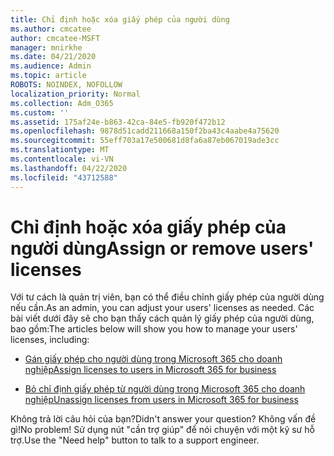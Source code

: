 ```yaml
---
title: Chỉ định hoặc xóa giấy phép của người dùng
ms.author: cmcatee
author: cmcatee-MSFT
manager: mnirkhe
ms.date: 04/21/2020
ms.audience: Admin
ms.topic: article
ROBOTS: NOINDEX, NOFOLLOW
localization_priority: Normal
ms.collection: Adm_O365
ms.custom: ''
ms.assetid: 175af24e-b863-42ca-84e5-fb920f472b12
ms.openlocfilehash: 9878d51cadd211668a150f2ba43c4aabe4a75620
ms.sourcegitcommit: 55eff703a17e500681d8fa6a87eb067019ade3cc
ms.translationtype: MT
ms.contentlocale: vi-VN
ms.lasthandoff: 04/22/2020
ms.locfileid: "43712588"
---
```

# <a name="assign-or-remove-users-licenses"></a><span data-ttu-id="63e5c-102">Chỉ định hoặc xóa giấy phép của người dùng</span><span class="sxs-lookup"><span data-stu-id="63e5c-102">Assign or remove users' licenses</span></span>

<span data-ttu-id="63e5c-103">Với tư cách là quản trị viên, bạn có thể điều chỉnh giấy phép của người dùng nếu cần.</span><span class="sxs-lookup"><span data-stu-id="63e5c-103">As an admin, you can adjust your users' licenses as needed.</span></span> <span data-ttu-id="63e5c-104">Các bài viết dưới đây sẽ cho bạn thấy cách quản lý giấy phép của người dùng, bao gồm:</span><span class="sxs-lookup"><span data-stu-id="63e5c-104">The articles below will show you how to manage your users' licenses, including:</span></span>
  
- [<span data-ttu-id="63e5c-105">Gán giấy phép cho người dùng trong Microsoft 365 cho doanh nghiệp</span><span class="sxs-lookup"><span data-stu-id="63e5c-105">Assign licenses to users in Microsoft 365 for business</span></span>](https://docs.microsoft.com//office365/admin/subscriptions-and-billing/assign-licenses-to-users)

- [<span data-ttu-id="63e5c-106">Bỏ chỉ định giấy phép từ người dùng trong Microsoft 365 cho doanh nghiệp</span><span class="sxs-lookup"><span data-stu-id="63e5c-106">Unassign licenses from users in Microsoft 365 for business</span></span>](https://docs.microsoft.com//office365/admin/subscriptions-and-billing/remove-licenses-from-users)

<span data-ttu-id="63e5c-107">Không trả lời câu hỏi của bạn?</span><span class="sxs-lookup"><span data-stu-id="63e5c-107">Didn't answer your question?</span></span> <span data-ttu-id="63e5c-108">Không vấn đề gì!</span><span class="sxs-lookup"><span data-stu-id="63e5c-108">No problem!</span></span> <span data-ttu-id="63e5c-109">Sử dụng nút "cần trợ giúp" để nói chuyện với một kỹ sư hỗ trợ.</span><span class="sxs-lookup"><span data-stu-id="63e5c-109">Use the "Need help" button to talk to a support engineer.</span></span>